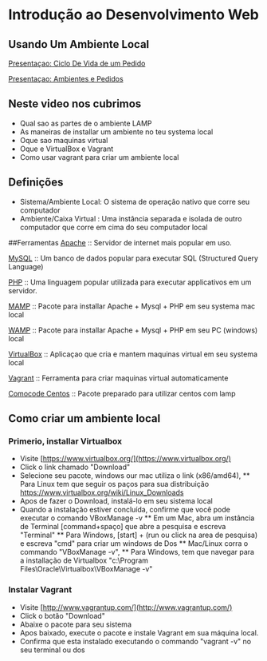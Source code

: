 
# Introdução ao Desenvolvimento Web
## Usando Um Ambiente Local

[Presentaçao: Ciclo De Vida de um Pedido](http://slides.com/comocode/lesson_1-ciclo_de_vida/)

[Presentaçao: Ambientes e Pedidos ](http://slides.com/comocode/lesson_1_introducao_a_web/)


## Neste video nos cubrimos

* Qual sao as partes de o ambiente LAMP
* As maneiras de installar um ambiente no teu systema local
* Oque sao maquinas virtual
* Oque e VirtualBox e Vagrant
* Como usar vagrant para criar um ambiente local

## Definições
* Sistema/Ambiente Local: O sistema de operação nativo que corre seu computador
* Ambiente/Caixa Virtual : Uma instância separada e isolada de outro computador que corre em cima do seu computador local

##Ferramentas
[Apache](http://www.apache.org) :: Servidor de internet mais popular em uso.

[MySQL](http://dev.mysql.com) :: Um banco de dados popular para executar SQL (Structured Query Language)

[PHP](http://php.net) :: Uma linguagem popular utilizada para executar applicativos em um servidor.

[MAMP](http://www.mamp.info/en/) :: Pacote para installar Apache + Mysql + PHP em seu systema mac local

[WAMP](http://www.wampserver.com/) :: Pacote para installar Apache + Mysql + PHP em seu PC (windows) local

[VirtualBox](http://virtualbox.org) :: Aplicaçao que cria e mantem maquinas virtual em seu systema local

[Vagrant](http://vagrantup.com) :: Ferramenta para criar maquinas virtual automaticamente

[Comocode Centos](http://www.github.com/comocode/centos) :: Pacote preparado para utilizar centos com lamp 


## Como criar um ambiente local

### Primerio, installar Virtualbox
* Visite [https://www.virtualbox.org/](https://www.virtualbox.org/)
* Click o link chamado "Download"
* Selecione seu pacote, windows our mac utiliza o link (x86/amd64), 
** Para Linux tem que seguir os paços para sua distribuição https://www.virtualbox.org/wiki/Linux_Downloads  
* Apos de fazer o Download, instalá-lo em seu sistema local
* Quando a instalação estiver concluída, confirme que você pode executar o comando VBoxManage -v
** Em um Mac, abra um instância de Terminal [command+spaço] que abre a pesquisa e escreva "Terminal" 
** Para Windows, [start] + (run ou click na area de pesquisa) e escreva "cmd" para criar um windows de Dos 
** Mac/Linux corra o commando "VBoxManage -v", 
** Para Windows, tem que navegar para a installação de Virtualbox "c:\Program Files\Oracle\Virtualbox\VBoxManage -v"

### Instalar Vagrant
* Visite [http://www.vagrantup.com/](http://www.vagrantup.com/)
* Click o botão "Download" 
* Abaixe o pacote para seu sistema 
* Apos baixado, execute o pacote e instale Vagrant em sua máquina local.
* Confirma que esta instalado executando o commando "vagrant -v" no seu terminal ou dos 









    
